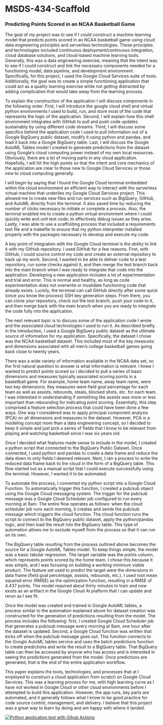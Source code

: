 # MSDS-434-Scaffold
### Predicting Points Scored in an NCAA Basketball Game

The goal of my project was to see if I could construct a machine learning model that predicts points scored in an NCAA basketball game using cloud data engineering principles and serverless technologies. These principles and technologies included continuous deployment/continuous integration, cloud database solutions, and cloud-based machine learning tools. Generally, this was a data engineering exercise, meaning that the intent was to see if I could construct and link the necessary components needed for a functioning model, data pipeline, and development environment. Specifically, for this project, I used the Google Cloud Services suite of tools. Additionally, the goal was to create a simple functioning application that could act as a quality learning exercise while not getting distracted by adding complication that would take away from the learning process.

To explain the construction of the application I will discuss components in the following order. First, I will introduce the google cloud shell and virtual python environments I used to build, run, and store most of the code that represents the logic of the application. Second, I will explain how this shell environment integrates with GitHub to pull and push code updates sustainably by using different code streams. Third, I will discuss some specifics behind the application code I used to pull information out of a Google BigQuery public dataset, modify it using python and pandas, and load it back into a Google BigQuery table. Last, I will discuss the Google AutoML Tables model I created to generate predictions from the dataset using Google’s cloud computing power instead of my own local resources. Obviously, there are a lot of moving parts in any cloud application. Hopefully, I will hit the high points so that the intent and core mechanics of the application are clear to those new to Google Cloud Services or those new to cloud computing generally.

I will begin by saying that I found the Google Cloud terminal embedded within the cloud environment an efficient way to interact with the serverless virtual machine that underlies my Google Cloud Services project. This allowed me to create new files and run services such as BigQuery, GitHub, and AutoML directly from the terminal. It also saved time by reducing the number of clicks necessary to initiate or complete a process. Also, the terminal enabled me to create a python virtual environment where I could quickly write and unit test code; to effectively debug issues as they arise. Lastly, I was able to use a scaffolding process that included a requirements text file and a makefile to ensure that my python interpreter installed properly with the packages necessary to develop and execute my code. 

A key point of integration with the Google Cloud terminal is the ability to link it with my GitHub repository. I used GitHub for a few reasons. First, with GitHub, I could source control my code and create an external repository to back up my work. Second, I wanted to be able to deliver code to a test repository, run some checks against it, and then merge the test branch back into the main branch when I was ready to integrate that code into the application. Developing a new application includes a lot of experimentation and trial and error. This is normal and healthy, as long as code experimentation does not overwrite or invalidate functioning code that already exists. Luckily, the terminal can call GitHub directly after some quick (once you know the process) SSH key generation steps. From there, you can clone your repository, check out the test branch, push your code to it, and then merge back with the main branch when you are ready to integrate the code fully into the application.

The next relevant topic is to discuss some of the application code I wrote and the associated cloud technologies I used to run it. As described briefly in the introduction, I used a Google BigQuery public dataset as the ultimate source of information for my application. Specifically, the dataset I chose was the NCAA basketball dataset. This included most of the key measures and dimensions associated with all men’s college basketball games going back close to twenty years. 

There was a wide variety of information available in the NCAA data set, so the first natural question to answer is what information is relevant. I knew I wanted to predict points scored so I decided to pull a series of basic dimensions and measures typically associated scoring points in a basketball game. For example, home team name, away team name, were two key dimensions. Key measures were field goal percentage for each team as well as assists, rebounds, steals, blocked shots, etc. for each team. I was interested in understanding if something like assists was more or less important than rebounding for indicating point scoring. Essentially, this step comprised a feature selection process that could have been done a few ways. One way I considered was to apply principal component analysis (PCA) on all dimensions and measures in the dataset. However, PCA is a modeling concept more than a data engineering concept, so I decided to keep it simple and just pick a series of fields that I know to be relevant from playing and watching basketball since I was six years old.

Once I decided what features made sense to include in the model, I created a python script that connected to the BigQuery Public Dataset. Once connected, I used python and pandas to create a data frame and reduce the data down to only fields I deemed relevant. Next, I ran a process to write the reduced data frame back to the cloud in the form of a BigQuery table. This flow started out as a manual script that I could execute successfully using the terminal. However, I wanted it to be automated. 

To automate the process, I converted my python script into a Google Cloud Function. To automatically trigger this function, I created a pub/sub object using the Google Cloud messaging system. The trigger for the pub/sub message was a Google Cloud Scheduler job configured to run every morning at 8am. The entire flow operates as follows: when the cloud scheduler job runs each morning, it creates and sends the pub/sub message which triggers the cloud function. The cloud function runs the script to connect to the BigQuery public dataset, apply the python/pandas logic, and then load the result into the BigQuery table. This type of automation allows me to exclude myself from the process so that it can run on its own.

The BigQuery table resulting from the process outlined above becomes the source for a Google AutoML Tables model. To keep things simple, the model was a basic tabular regression. The target variable was the points column, which represents points scored by the home team. I chose this because it was simple, and I was focusing on building a working minimum viable product. The feature set used to predict the target were the dimensions in data frame (field goal percentage, assists, rebounds, etc.). I used root mean squared error (RMSE) as the optimization function, resulting in a RMSE of 4.437 points. The model required about thirty minutes to train and now exists as an artifact in the Google Cloud AI platform that I can update and rerun as I see fit.

Once the model was created and trained in Google AutoML tables, a process similar to the automation explained above for dataset creation was constructed for the generation of predictions resulting from the model. The process includes the following: first, I created Google Cloud Scheduler job that generates a pub/sub message every morning at 9am, one hour after the dataset is updated. Second, a Google Cloud function was written that kicks off when the pub/sub message goes out. This function connects to the Google AutoML tables service and uses the batch predictions function to create predictions and write the result to a BigQuery table. That BigQuery table can then be accessed by anyone who has access and is interested in seeing the predictions generated from the model. Once predictions are generated, that is the end of the entire application workflow.

This paper explains the tools, technologies, and processes that at I employed to construct a cloud application from scratch on Google Cloud Services. This was a learning process for me, with high learning curve as I have not worked in Google Cloud or other cloud environments before I attempted to build this application. However, the app runs, key parts are automated, and it generally follows what I know to be good practice for code source control, management, and delivery. I believe that this project was a great way to learn by doing and am happy with where it landed.


[![Python application test with Gihub Actions](https://github.com/TFM-Devs/MSDS-434-Scaffold/actions/workflows/main.yml/badge.svg)](https://github.com/TFM-Devs/MSDS-434-Scaffold/actions/workflows/main.yml)


